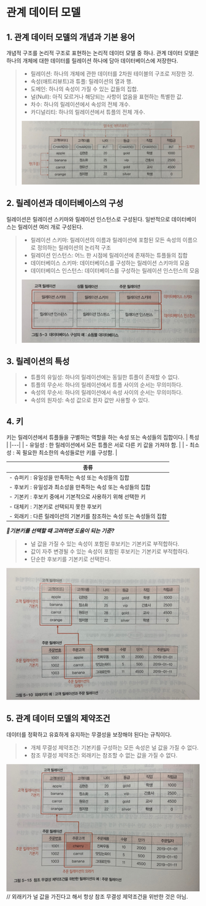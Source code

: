 # 관계 데이터 모델
## 1. 관계 데이터 모델의 개념과 기본 용어
개념적 구조를 논리적 구조로 표현하는 논리적 데이터 모델 중 하나. 관계 데이터 모델은 하나의 개체에 대한 데이터를 릴레이션 하나에 담아 데이터베이스에 저장한다.
> - 릴레이션: 하나의 개체에 관한 데이터를 2차원 테이블의 구조로 저장한 것.
> - 속성(애트리뷰트)과 튜플: 릴레이션의 열과 행.
> - 도메인: 하나의 속성이 가질 수 있는 값들의 집합.
> - 널(Null): 아직 모르거나 해당되는 사항이 없음을 표현하는 특별한 값.
> - 차수: 하나의 릴레이션에서 속성의 전체 개수.
> - 카디널리티: 하나의 릴레이션에서 튜플의 전체 개수.
> <img src="./images/relation.jpg">

## 2. 릴레이션과 데이터베이스의 구성
릴레이션은 릴레이션 스키마와 릴레이션 인스턴스로 구성된다. 일반적으로 데이터베이스는 릴레이션 여러 개로 구성된다.
> - 릴레이션 스키마: 릴레이션의 이름과 릴레이션에 포함된 모든 속성의 이름으로 정의하는 릴레이션의 논리적 구조
> - 릴레이션 인스턴스: 어느 한 시점에 릴레이션에 존재하는 튜플들의 집합
> - 데이터베이스 스키마: 데이터베이스를 구성하는 릴레이션 스키마의 모음
> - 데이터베이스 인스턴스: 데이터베이스를 구성하는 릴레이션 인스턴스의 모음
> <img src="./images/DB_structure_ex.jpg">

## 3. 릴레이션의 특성
> - 튜플의 유일성: 하나의 릴레이션에는 동일한 튜플이 존재할 수 없다.
> - 튜플의 무순서: 하나의 릴레이션에서 튜플 사이의 순서는 무의미하다.
> - 속성의 무순서: 하나의 릴레이션에서 속성 사이의 순서는 무의미하다.
> - 속성의 원자성: 속성 값으로 원자 값만 사용할 수 있다.

## 4. 키
키는 릴레이션에서 튜플들을 구별하는 역할을 하는 속성 또는 속성들의 집합이다.
| 특성 |
|---|
| - 유일성 : 한 릴레이션에서 모든 튜플은 서로 다른 키 값을 가져야 함. |
| - 최소성 : 꼭 필요한 최소한의 속성들로만 키를 구성함. |

| 종류 |
|---|
| - 슈퍼키 : 유일성을 만족하는 속성 또는 속성들의 집합 |
| - 후보키 : 유일성과 최소성을 만족하는 속성 또는 속성들의 집합 |
| - 기본키 : 후보키 중에서 기본적으로 사용하기 위해 선택한 키 |
| - 대체키 : 기본키로 선택되지 못한 후보키 |
| - 외래키 : 다른 릴레이션의 기본키를 참조하는 속성 또는 속성들의 집합 |

**_📌기본키를 선택할 때 고려하면 도움이 되는 기준?_**
> - 널 값을 가질 수 있는 속성이 포함된 후보키는 기본키로 부적합하다.
> - 값이 자주 변경될 수 있는 속성이 포함된 후보키는 기본키로 부적합하다.
> - 단순한 후보키를 기본키로 선택한다.

<img src="./images/foreign_key.jpg">

## 5. 관계 데이터 모델의 제약조건
데이터를 정확하고 유효하게 유지하는 무결성을 보장해야 된다는 규칙이다.
> - 개체 무결성 제약조건: 기본키를 구성하는 모든 속성은 널 값을 가질 수 없다.
> - 참조 무결성 제약조건: 외래키는 참조할 수 없는 값을 가질 수 없다.

<img src="./images/referential_integrity_constraint.jpg">
// 외래키가 널 값을 가진다고 해서 항상 참조 무결성 제약조건을 위반한 것은 아님.